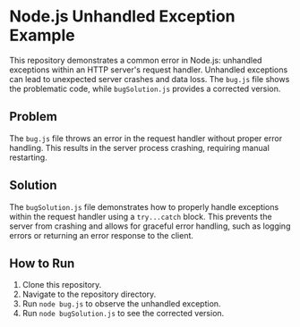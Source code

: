 # Node.js Unhandled Exception Example

This repository demonstrates a common error in Node.js: unhandled exceptions within an HTTP server's request handler.  Unhandled exceptions can lead to unexpected server crashes and data loss.  The `bug.js` file shows the problematic code, while `bugSolution.js` provides a corrected version.

## Problem

The `bug.js` file throws an error in the request handler without proper error handling. This results in the server process crashing, requiring manual restarting.

## Solution

The `bugSolution.js` file demonstrates how to properly handle exceptions within the request handler using a `try...catch` block. This prevents the server from crashing and allows for graceful error handling, such as logging errors or returning an error response to the client.

## How to Run

1. Clone this repository.
2. Navigate to the repository directory.
3. Run `node bug.js` to observe the unhandled exception.
4. Run `node bugSolution.js` to see the corrected version.
